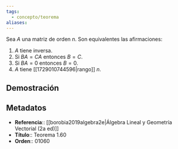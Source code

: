 ```yaml
---
tags:
  - concepto/teorema
aliases:
---
```

Sea $A$ una  matriz de orden $n$. Son equivalentes las afirmaciones:
1. $A$ tiene inversa.
2. Si $BA=CA$ entonces $B=C$.
3. Si $BA=0$ entonces $B=0$.
4. $A$ tiene [[1729010744596|rango]] $n$.

## Demostración

## Metadatos
- **Referencia**:: [[borobia2019algebra2e|Álgebra Lineal y Geometría Vectorial (2a ed)]]
- **Título**:: Teorema 1.60
- **Orden**:: 01060

